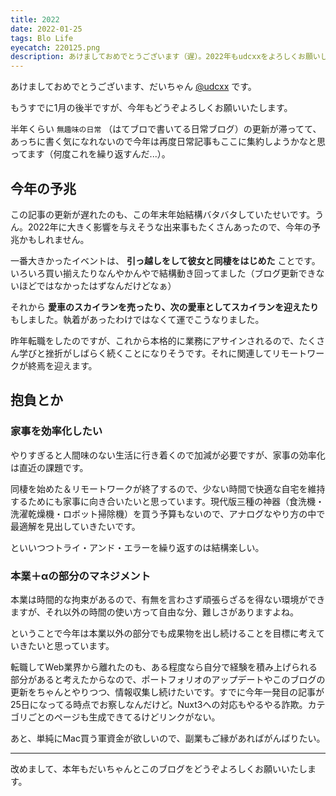 ```yaml
---
title: 2022
date: 2022-01-25
tags: Blo Life
eyecatch: 220125.png
description: あけましておめでとうございます（遅）。2022年もudcxxをよろしくお願いします！
---
```


あけましておめでとうございます、だいちゃん [@udcxx](https://twitter.com/udc_xx) です。

もうすでに1月の後半ですが、今年もどうぞよろしくお願いいたします。

半年くらい `無趣味の日常` （はてブロで書いてる日常ブログ）の更新が滞ってて、あっちに書く気になれないので今年は再度日常記事もここに集約しようかなと思ってます（何度これを繰り返すんだ...）。

## 今年の予兆

この記事の更新が遅れたのも、この年末年始結構バタバタしていたせいです。うん。2022年に大きく影響を与えそうな出来事もたくさんあったので、今年の予兆かもしれません。

一番大きかったイベントは、 **引っ越しをして彼女と同棲をはじめた** ことです。いろいろ買い揃えたりなんやかんやで結構動き回ってました（ブログ更新できないほどではなかったはずなんだけどなぁ）

それから **愛車のスカイランを売ったり、次の愛車としてスカイランを迎えたり** もしました。執着があったわけではなくて運でこうなりました。

昨年転職をしたのですが、これから本格的に業務にアサインされるので、たくさん学びと挫折がしばらく続くことになりそうです。それに関連してリモートワークが終焉を迎えます。



## 抱負とか

### 家事を効率化したい

やりすぎると人間味のない生活に行き着くので加減が必要ですが、家事の効率化は直近の課題です。

同棲を始めた＆リモートワークが終了するので、少ない時間で快適な自宅を維持するためにも家事に向き合いたいと思っています。現代版三種の神器（食洗機・洗濯乾燥機・ロボット掃除機）を買う予算もないので、アナログなやり方の中で最適解を見出していきたいです。

といいつつトライ・アンド・エラーを繰り返すのは結構楽しい。

### 本業＋αの部分のマネジメント

本業は時間的な拘束があるので、有無を言わさず頑張らざるを得ない環境ができますが、それ以外の時間の使い方って自由な分、難しさがありますよね。

ということで今年は本業以外の部分でも成果物を出し続けることを目標に考えていきたいと思っています。

転職してWeb業界から離れたのも、ある程度なら自分で経験を積み上げられる部分があると考えたからなので、ポートフォリオのアップデートやこのブログの更新をちゃんとやりつつ、情報収集し続けたいです。すでに今年一発目の記事が25日になってる時点でお察しなんだけど。Nuxt3への対応もやるやる詐欺。カテゴリごとのページも生成できてるけどリンクがない。

あと、単純にMac買う軍資金が欲しいので、副業もご縁があればがんばりたい。

---

改めまして、本年もだいちゃんとこのブログをどうぞよろしくお願いいたします。
